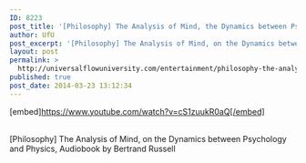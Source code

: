 ```yaml
---
ID: 8223
post_title: '[Philosophy] The Analysis of Mind, the Dynamics between Psychology and Physics,  by Russell'
author: UfU
post_excerpt: '[Philosophy] The Analysis of Mind, on the Dynamics between Psychology and Physics, Audiobook by Bertrand Russell'
layout: post
permalink: >
  http://universalflowuniversity.com/entertainment/philosophy-the-analysis-of-mind-the-dynamics-between-psychology-and-physics-by-russell/
published: true
post_date: 2014-03-23 13:12:34
---
```

[embed]https://www.youtube.com/watch?v=cS1zuukR0aQ[/embed]</br></br>
<p>[Philosophy] The Analysis of Mind, on the Dynamics between Psychology and Physics, Audiobook by Bertrand Russell</p>